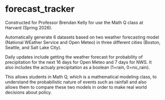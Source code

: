 # forecast_tracker

Constructed for Professor Brendan Kelly for use the Math Q class at Harvard (Spring 2026).

Automatically generate 6 datasets based on two weather forecasting model (National WEather Service and Open Meteo) in three different cities (Boston, Seattle, and Salt Lake City).

Daily updates include getting the weather forecast for probability of precipitation for the next 16 days for Open Meteo and 7 days for NWS. It also includes the actualy precipitation as a boolean (1=rain, 0=no_rain).

This allows students in Math Q, which is a mathematical modeling class, to understand the probabilistic nature of events such as rainfall and also allows them to compare these two models in order to make real world decisions about policy.
